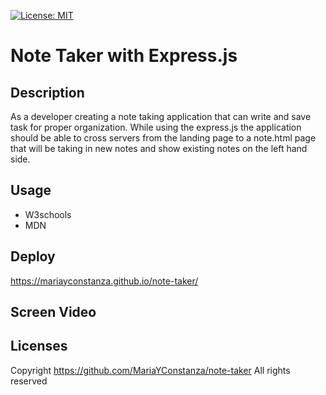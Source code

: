 [![License: MIT](https://img.shields.io/badge/License-MIT-yellow.svg)](https://opensource.org/licenses/MIT)

# Note Taker with Express.js

## Description
As a developer creating a note taking application that can write and save task for proper organization. While using the express.js the application should be able to cross servers from the landing page to a note.html page that will be taking in new notes and show existing notes on the left hand side.

## Usage
- W3schools
- MDN

## Deploy
https://mariayconstanza.github.io/note-taker/

## Screen Video


## Licenses
Copyright https://github.com/MariaYConstanza/note-taker All rights reserved
